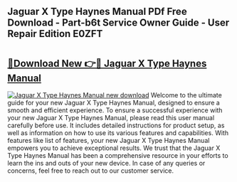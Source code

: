 ## Jaguar X Type Haynes Manual PDf Free Download - Part-b6t Service Owner Guide - User Repair Edition E0ZFT

# <h2><a href="http://cf14335.oget.top/?id=Jaguar+X+Type+Haynes+Manual">🔗Download New 👉🔴 Jaguar X Type Haynes Manual</a></h2>

[![Jaguar X Type Haynes Manual new download](https://i.imgur.com/5g1atiW.png)](http://cf14335.oget.top/?id=Jaguar+X+Type+Haynes+Manual)
Welcome to the ultimate guide for your new Jaguar X Type Haynes Manual, designed to ensure a smooth and efficient experience. To ensure a successful experience with your new Jaguar X Type Haynes Manual, please read this user manual carefully before use. It includes detailed instructions for product setup, as well as information on how to use its various features and capabilities. With features like list of features, your new Jaguar X Type Haynes Manual empowers you to achieve exceptional results. We trust that the Jaguar X Type Haynes Manual has been a comprehensive resource in your efforts to learn the ins and outs of your new device. In case of any queries or concerns, feel free to reach out to our customer service.
